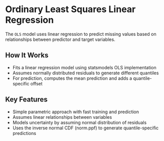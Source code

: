 # Ordinary Least Squares Linear Regression

The `OLS` model uses linear regression to predict missing values based on relationships between predictor and target variables.

## How It Works
- Fits a linear regression model using statsmodels OLS implementation
- Assumes normally distributed residuals to generate different quantiles
- For prediction, computes the mean prediction and adds a quantile-specific offset

## Key Features
- Simple parametric approach with fast training and prediction
- Assumes linear relationships between variables
- Models uncertainty by assuming normal distribution of residuals
- Uses the inverse normal CDF (norm.ppf) to generate quantile-specific predictions
